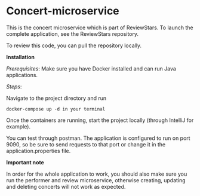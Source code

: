 # Concert-microservice
This is the concert microservice which is part of ReviewStars. To launch the complete application, see the ReviewStars repository.

To review this code, you can pull the repository locally.

**Installation**

*Prerequisites*:
Make sure you have Docker installed and can run Java applications.

*Steps*:

Navigate to the project directory and run

```
docker-compose up -d in your terminal
```

Once the containers are running, start the project locally (through IntelliJ for example).

You can test through postman. The application is configured to run on port 9090, so be sure to send requests to that port or change it in the application.properties file.

**Important note**

In order for the whole application to work, you should also make sure you run the performer and review microservice, otherwise creating, updating and deleting concerts will not work as expected.

